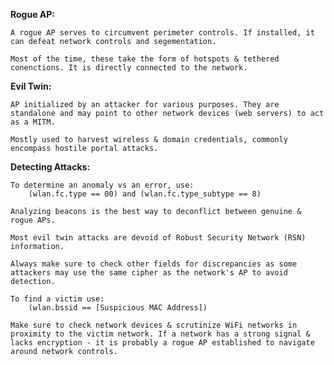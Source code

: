 
**Rogue AP:** 

	A rogue AP serves to circumvent perimeter controls. If installed, it can defeat network controls and segementation. 

	Most of the time, these take the form of hotspots & tethered conenctions. It is directly connected to the network. 


**Evil Twin:** 

	AP initialized by an attacker for various purposes. They are standalone and may point to other network devices (web servers) to act as a MITM. 

	Mostly used to harvest wireless & domain credentials, commonly encompass hostile portal attacks. 


**Detecting Attacks:** 

	To determine an anomaly vs an error, use:
		(wlan.fc.type == 00) and (wlan.fc.type_subtype == 8)

	Analyzing beacons is the best way to deconflict between genuine & rogue APs. 

	Most evil twin attacks are devoid of Robust Security Network (RSN) information.

	Always make sure to check other fields for discrepancies as some attackers may use the same cipher as the network's AP to avoid detection. 

	To find a victim use: 
		(wlan.bssid == [Suspicious MAC Address])

	Make sure to check network devices & scrutinize WiFi networks in proximity to the victim network. If a network has a strong signal & lacks encryption - it is probably a rogue AP established to navigate around network controls. 